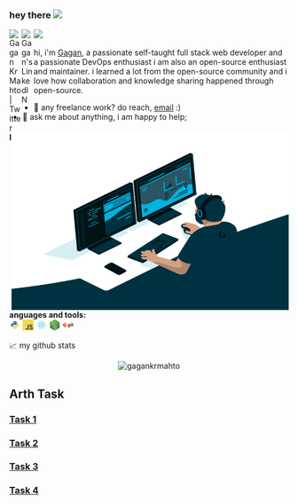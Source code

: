 ### hey there <img src="https://media.giphy.com/media/hvRJCLFzcasrR4ia7z/giphy.gif" width="25px">

<a href="https://twitter.com/gagankrmahto">
  <img align="left" alt="Gagan Kr Mahto | Twitter" width="22px" src="https://raw.githubusercontent.com/peterthehan/peterthehan/master/assets/twitter.svg" />
</a>
<a href="https://www.linkedin.com/in/gagankrmahto/">
  <img align="left" alt="Gagan's LinkedIN" width="22px" src="https://raw.githubusercontent.com/peterthehan/peterthehan/master/assets/linkedin.svg" />
</a>

![](https://visitor-badge.glitch.me/badge?page_id=gagankramtho.gagankrmatho)
<br />

hi, i'm [Gagan](https://gagankrmahto.me/), a passionate self-taught full stack web developer and a passionate DevOps enthusiast 
i am also an open-source enthusiast and maintainer. i learned a lot from the open-source community and i love how collaboration and knowledge sharing happened through open-source.


  <img align="right" alt="GIF" src="https://github.com/gagankrmahto/gagankrmahto/blob/main/code.gif?raw=true" width="500" height="320" />
  
- 💼 any freelance work? do reach, [email](mailto:gagan0966@gmail.com) :)
- 💬 ask me about anything, i am happy to help;

**languages and tools:**  
<code><img height="20" src="https://raw.githubusercontent.com/github/explore/80688e429a7d4ef2fca1e82350fe8e3517d3494d/topics/python/python.png"></code>
<code><img height="20" src="https://raw.githubusercontent.com/github/explore/80688e429a7d4ef2fca1e82350fe8e3517d3494d/topics/javascript/javascript.png"></code>
<code><img height="20" src="https://raw.githubusercontent.com/github/explore/80688e429a7d4ef2fca1e82350fe8e3517d3494d/topics/react/react.png"></code>
<code><img height="20" src="https://raw.githubusercontent.com/github/explore/80688e429a7d4ef2fca1e82350fe8e3517d3494d/topics/nodejs/nodejs.png"></code>
<code><img height="20" src="https://raw.githubusercontent.com/github/explore/80688e429a7d4ef2fca1e82350fe8e3517d3494d/topics/git/git.png"></code>





📈 my github stats

<p align="center"> <img src="https://github-readme-stats.vercel.app/api?username=gagankrmahto&show_icons=true&theme=gotham" alt="gagankrmahto" />


## Arth Task

### [Task 1](https://gagankrmahto.medium.com/big-data-fuel-or-challenge-a11eeae5af7d)
### [Task 2](https://medium.com/@gagankrmahto/amazon-on-aws-8050f1b66fd2)
### [Task 3](https://gagankrmahto.medium.com/creating-key-pair-security-group-ec2-instance-and-ebs-and-mount-it-a82ebe478173)
### [Task 4](https://gagankrmahto.medium.com/how-companies-are-getting-benefits-from-ai-859f7f23bd3c)
